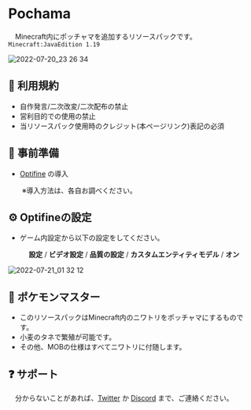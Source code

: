 # Pochama
　Minecraft内にポッチャマを追加するリソースパックです。`Minecraft:JavaEdition 1.19`

![2022-07-20_23 26 34](https://user-images.githubusercontent.com/74033831/180032927-f7a3c56d-dd68-4ad1-a323-c094c6413edd.png)


## 🚫 利用規約
 - 自作発言/二次改変/二次配布の禁止
 - 営利目的での使用の禁止
 - 当リソースパック使用時のクレジット(本ページリンク)表記の必須

## 📄 事前準備
 - [Optifine](https://optifine.net/downloads) の導入
 
 　　※導入方法は、各自お調べください。
 
 
 
## ⚙ Optifineの設定
 - ゲーム内設定から以下の設定をしてください。
 
    　 **設定** / **ビデオ設定** / **品質の設定** / **カスタムエンティティモデル** / **オン**
 
 

![2022-07-21_01 32 12](https://user-images.githubusercontent.com/74033831/180035832-546b5876-936f-47d5-b8e4-e4e1ecae59c4.png)



## 🐧 ポケモンマスター
 - このリソースパックはMinecraft内のニワトリをポッチャマにするものです。
 - 小麦のタネで繁殖が可能です。
 - その他、MOBの仕様はすべてニワトリに付随します。
 
 
 
## ❓ サポート
　分からないことがあれば、[Twitter](https://twitter.com/yohemal) か [Discord](https://discord.gg/Tv6pT5Y2BS) まで、ご連絡ください。
